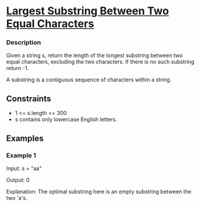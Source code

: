 # [Largest Substring Between Two Equal Characters](https://leetcode.com/problems/largest-substring-between-two-equal-characters/)

### Description

Given a string s, return the length of the longest substring between two equal characters, excluding the two characters. If there is no such substring return -1.

A substring is a contiguous sequence of characters within a string.


## Constraints

- 1 <= s.length <= 300
- s contains only lowercase English letters.

  
## Examples

### Example 1
Input: s = "aa"

Output: 0

Explanation: The optimal substring here is an empty substring between the two 'a's.

